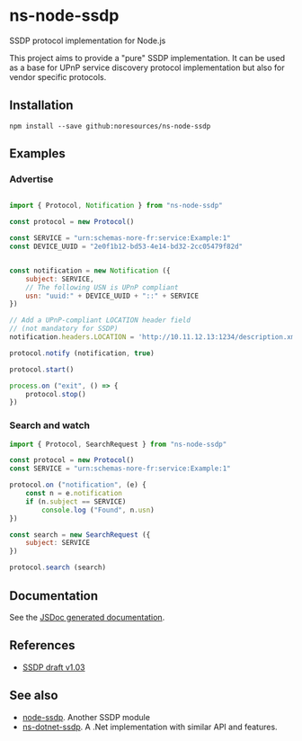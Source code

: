 # ns-node-ssdp
SSDP protocol implementation for Node.js

This project aims to provide a "pure" SSDP implementation.
It can be used as a base for UPnP service discovery protocol
implementation but also for vendor specific protocols.

## Installation

```
npm install --save github:noresources/ns-node-ssdp
```

## Examples

### Advertise

```javascript

import { Protocol, Notification } from "ns-node-ssdp"

const protocol = new Protocol()

const SERVICE = "urn:schemas-nore-fr:service:Example:1"
const DEVICE_UUID = "2e0f1b12-bd53-4e14-bd32-2cc05479f82d"


const notification = new Notification ({
	subject: SERVICE,
	// The following USN is UPnP compliant
	usn: "uuid:" + DEVICE_UUID + "::" + SERVICE
})

// Add a UPnP-compliant LOCATION header field
// (not mandatory for SSDP)
notification.headers.LOCATION = 'http://10.11.12.13:1234/description.xml";

protocol.notify (notification, true)

protocol.start()

process.on ("exit", () => {
	protocol.stop()
})
```

### Search and watch

```javascript
import { Protocol, SearchRequest } from "ns-node-ssdp"

const protocol = new Protocol()
const SERVICE = "urn:schemas-nore-fr:service:Example:1"

protocol.on ("notification", (e) {
	const n = e.notification
	if (n.subject == SERVICE)
		console.log ("Found", n.usn)
})

const search = new SearchRequest ({
	subject: SERVICE
})

protocol.search (search)

```

## Documentation

See the [JSDoc generated documentation](http://ssdp.node.sources.nore.fr/).

## References
* [SSDP draft v1.03](https://datatracker.ietf.org/doc/html/draft-cai-ssdp-v1-03)

## See also
* [node-ssdp](https://github.com/diversario/node-ssdp). Another SSDP module
* [ns-dotnet-ssdp](https://github.com/noresources/ns-dotnet-ssdp). A .Net implementation with similar API and features.
